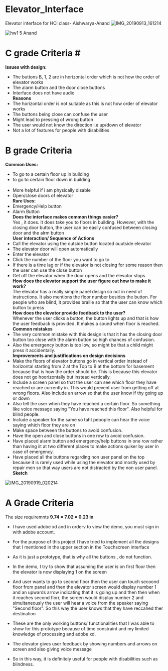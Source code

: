 # Elevator_Interface
Elevator interface for HCI class- Aishwarya-Anand
![IMG_20190913_161214](https://user-images.githubusercontent.com/40208288/65214168-96a27e00-da6e-11e9-8f5c-e56048673b2f.jpg)

![hw1 5 Anand](https://user-images.githubusercontent.com/40208288/65214377-627b8d00-da6f-11e9-8419-724d346a516a.gif)

# C grade Criteria #<br/>
__Issues with design:__<br/>
* The buttons B, 1, 2 are in horizontal order which is not how the order of elevator works<br/>
* The alarm button and the door close buttons<br/>
* Interface does not have audio<br/>
__Reasons__<br/>
* The horizontal order is not suitable as this is not how order of elevator works<br/>
* The buttons being close can confuse the user<br/>
* Might lead to pressing of wrong button<br/>
* The user would not know the direction i.e up/down of elevator<br/>
* Not a lot of features for people with disabilities<br/>
# B grade Criteria<br/>
__Common Uses:__<br/>
* To go to a certain floor up in building<br/>
* to go to certain floor down in building<br/><br/>
* More helpful if i am physically disable<br/>
* Open/close doors of elevator<br/>
__Rare Uses:__<br/>
* Emergency/Help button<br/>
* Alarm Button<br/>
__Does the interface makes common things easier?__<br/>
Yes , it does. It does take you to floors in building. However, with the closing door button, the user can be easily confused between closing door and the alrm button<br/>
__User interaction/ Sequence of Actions__<br/>
* Call the elevator using the outside button located ouutside elevator<br/>
* The elevator door will open automatically<br/>
* Enter the elevator<br/>
* Click the number of the floor you want to go to<br/>
* If there is a time lag or if the elevator is not closing for some reason then the user can use the close button<br/>
* Get off the elevator when the door opens and the elevator stops<br/>
__How does the elevator support the user figure out how to make it work?__<br/>
The  elevator has a really simple panel design so not in need of instructions. It also mentions the floor number besides the button. For people who are blind, it provides braille so that the user  can know which button to press<br/>
__How does the elevator provide feedback to the user?__<br/>
Whenever the user clicks a button, the button lights up and that is how the user feedback is provided. It makes a sound when floor  is reached.<br/>
__Common mistakes__<br/>
* The very common mistake with this design is that it has the closing door button too close with the alarm button so high chances of confusion.<br/>
* Also the emergency button is too low, so might be that a child might press it accidentally. <br/>
__Improvements and justifications on design decisions__
* Make the floors of elevator buttons go in vertical order instead of horizontal starting from 2 at the Top to B at the bottom for basement because that is how the order should be. This is because this elevator does not go hoorizontally but instead vertically.<br/>
* Include a screen panel so that the user can see which floor they have reached or are currently in. This would prevent user from getting off at wrong floors. Also include an arrow so that the user know if thy going up or down<br/>
* Also tell the user when they have reached a certain floor. So something like voice message saying "You have reached this floor". Also helpful for blind people.<br/>
* Include a speaker for the same so taht peoople can hear the voice saying which floor they are on
* Make space between the buttons to avoid confusion.<br/>
* Have the open and close buttons in one row to avoid confusion.<br/>
* Have placed alarm button and emergency/help buttons in one row rather than having iit at two different places to make actions quiker by user in case of emergency.<br/>
* Have placed all the buttons regarding non user panel on the top because it is rarely used while using the elevator and mostly used by repair men so that way users are not distracted by the non user panel.<br/>
__Sketch__

![IMG_20190919_020214](https://user-images.githubusercontent.com/40208288/65221051-c4dd8900-da81-11e9-8735-1df18ee03aec.jpg)

# A Grade Criteria
 The size  requiremnts __9.74 × 7.02 × 0.23 in__
 * I have used adobe xd and in orderv to view the demo, you must sign in with adobe account.
 *  For the purpose of this project I have tried to implement all the designs that I mentioned in the upper section in the Touchscreen    interface
 * As it is  just a prototype, that is why all the buttons , do not function.
 * In the demo, I try to show that assuming the user is on first floor then the elevator is now displaying 1 on the screen
 * And user wants to go to second floor then the user can touch secoond floor from panel and then the elevator screen would display number 1 and an upwards arrow  indicating that it is going up and then then when it reaches second florr, the screen would  display number 2 and simultaneously the user will hear a voice from the speaker saying "Second floor". So this way the user knows that they have  reccahed ther destination
 * These are the only working buttons/ functionalities that I was able to show for this prototype because of time constraint and my limited knowledge of processing and adobe xd.
 
 * The elevator gives user feedback by showing numbers and arrows on screen and also giving voice message
 * So in this way, it is definitely useful for people with disabilities such as blindness.
 
 


